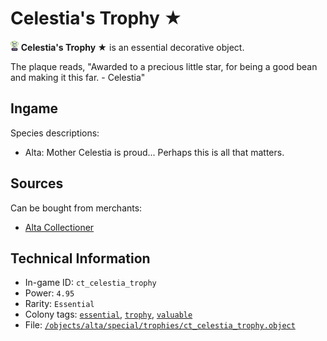 # Celestia's Trophy ★

<img src="https://raw.githubusercontent.com/Ceterai/Enternia/main/objects/alta/special/trophies/ct_celestia_trophy.png" alt="Celestia's Trophy ★ icon" loading="lazy" height=16px width="auto" /> **Celestia's Trophy ★** is an essential decorative object.

The plaque reads, "Awarded to a precious little star, for being a good bean and making it this far. - Celestia"

## Ingame

Species descriptions:

- Alta: Mother Celestia is proud... Perhaps this is all that matters.

## Sources

Can be bought from merchants:

- [Alta Collectioner](https://ceterai.github.io/MyEnternia/Wiki/AltaCollectioner)

## Technical Information

- In-game ID: `ct_celestia_trophy`
- Power: `4.95`
- Rarity: `Essential`
- Colony tags: [`essential`](https://ceterai.github.io/MyEnternia/Wiki/Tags/Essential), [`trophy`](https://ceterai.github.io/MyEnternia/Wiki/Tags/Trophy), [`valuable`](https://ceterai.github.io/MyEnternia/Wiki/Tags/Valuable)
- File: [`/objects/alta/special/trophies/ct_celestia_trophy.object`](https://github.com/Ceterai/Enternia/blob/main/objects/alta/special/trophies/ct_celestia_trophy.object)
